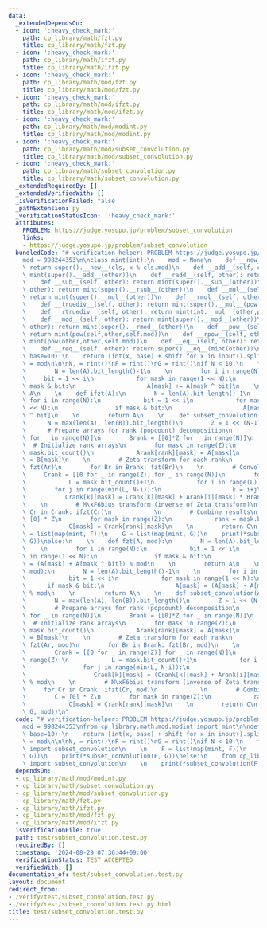 ```yaml
---
data:
  _extendedDependsOn:
  - icon: ':heavy_check_mark:'
    path: cp_library/math/fzt.py
    title: cp_library/math/fzt.py
  - icon: ':heavy_check_mark:'
    path: cp_library/math/ifzt.py
    title: cp_library/math/ifzt.py
  - icon: ':heavy_check_mark:'
    path: cp_library/math/mod/fzt.py
    title: cp_library/math/mod/fzt.py
  - icon: ':heavy_check_mark:'
    path: cp_library/math/mod/ifzt.py
    title: cp_library/math/mod/ifzt.py
  - icon: ':heavy_check_mark:'
    path: cp_library/math/mod/modint.py
    title: cp_library/math/mod/modint.py
  - icon: ':heavy_check_mark:'
    path: cp_library/math/mod/subset_convolution.py
    title: cp_library/math/mod/subset_convolution.py
  - icon: ':heavy_check_mark:'
    path: cp_library/math/subset_convolution.py
    title: cp_library/math/subset_convolution.py
  _extendedRequiredBy: []
  _extendedVerifiedWith: []
  _isVerificationFailed: false
  _pathExtension: py
  _verificationStatusIcon: ':heavy_check_mark:'
  attributes:
    PROBLEM: https://judge.yosupo.jp/problem/subset_convolution
    links:
    - https://judge.yosupo.jp/problem/subset_convolution
  bundledCode: "# verification-helper: PROBLEM https://judge.yosupo.jp/problem/subset_convolution\n\
    mod = 998244353\n\nclass mint(int):\n    mod = None\n    def __new__(cls, x):\
    \ return super().__new__(cls, x % cls.mod)\n    def __add__(self, other): return\
    \ mint(super().__add__(other))\n    def __radd__(self, other): return mint(super().__radd__(other))\n\
    \    def __sub__(self, other): return mint(super().__sub__(other))\n    def __rsub__(self,\
    \ other): return mint(super().__rsub__(other))\n    def __mul__(self, other):\
    \ return mint(super().__mul__(other))\n    def __rmul__(self, other): return mint(super().__rmul__(other))\n\
    \    def __truediv__(self, other): return mint(super().__mul__(pow(other,-1,self.mod)))\n\
    \    def __rtruediv__(self, other): return mint(int.__mul__(other,pow(self,-1,self.mod)))\n\
    \    def __mod__(self, other): return mint(super().__mod__(other))\n    def __rmod__(self,\
    \ other): return mint(super().__rmod__(other))\n    def __pow__(self, other):\
    \ return mint(pow(self,other,self.mod))\n    def __rpow__(self, other): return\
    \ mint(pow(other,other,self.mod))\n    def __eq__(self, other): return super().__eq__(mint(other))\n\
    \    def __req__(self, other): return super().__eq__(mint(other))\n\n\ndef rint(shift=0,\
    \ base=10):\n    return [int(x, base) + shift for x in input().split()]\n\nmint.mod\
    \ = mod\n\n\nN, = rint()\nF = rint()\nG = rint()\nif N < 10:\n    \n    def fzt(A):\n\
    \        N = len(A).bit_length()-1\n    \n        for i in range(N):\n       \
    \     bit = 1 << i\n            for mask in range(1 << N):\n                if\
    \ mask & bit:\n                    A[mask] += A[mask ^ bit]\n    \n        return\
    \ A\n    \n    def ifzt(A):\n        N = len(A).bit_length()-1\n    \n       \
    \ for i in range(N):\n            bit = 1 << i\n            for mask in range(1\
    \ << N):\n                if mask & bit:\n                    A[mask] -= A[mask\
    \ ^ bit]\n    \n        return A\n    \n    def subset_convolution(A, B):\n  \
    \      N = max(len(A), len(B)).bit_length()\n        Z = 1 << (N-1)\n    \n  \
    \      # Prepare arrays for rank (popcount) decomposition\n        Arank = [[0]*Z\
    \ for _ in range(N)]\n        Brank = [[0]*Z for _ in range(N)]\n    \n      \
    \  # Initialize rank arrays\n        for mask in range(Z):\n            rank =\
    \ mask.bit_count()\n            Arank[rank][mask] = A[mask]\n            Brank[rank][mask]\
    \ = B[mask]\n    \n        # Zeta transform for each rank\n        for Ar in Arank:\
    \ fzt(Ar)\n        for Br in Brank: fzt(Br)\n    \n        # Convolution\n   \
    \     Crank = [[0 for _ in range(Z)] for _ in range(N)]\n        for mask in range(Z):\n\
    \            L = mask.bit_count()+1\n            for i in range(L):\n        \
    \        for j in range(min(L, N-i)):\n                    k = i+j\n         \
    \           Crank[k][mask] = Crank[k][mask] + Arank[i][mask] * Brank[j][mask]\n\
    \    \n        # M\xF6bius transform (inverse of Zeta transform)\n        for\
    \ Cr in Crank: ifzt(Cr)\n            \n        # Combine results\n        C =\
    \ [0] * Z\n        for mask in range(Z):\n            rank = mask.bit_count()\n\
    \            C[mask] = Crank[rank][mask]\n    \n        return C\n    \n    F\
    \ = list(map(mint, F))\n    G = list(map(mint, G))\n    print(*subset_convolution(F,\
    \ G))\nelse:\n    \n    def fzt(A, mod):\n        N = len(A).bit_length()-1\n\
    \    \n        for i in range(N):\n            bit = 1 << i\n            for mask\
    \ in range(1 << N):\n                if mask & bit:\n                    A[mask]\
    \ = (A[mask] + A[mask ^ bit]) % mod\n    \n        return A\n    \n    def ifzt(A,\
    \ mod):\n        N = len(A).bit_length()-1\n    \n        for i in range(N):\n\
    \            bit = 1 << i\n            for mask in range(1 << N):\n          \
    \      if mask & bit:\n                    A[mask] = (A[mask] - A[mask ^ bit])\
    \ % mod\n    \n        return A\n    \n    def subset_convolution(A, B, mod):\n\
    \        N = max(len(A), len(B)).bit_length()\n        Z = 1 << (N-1)\n    \n\
    \        # Prepare arrays for rank (popcount) decomposition\n        Arank = [[0]*Z\
    \ for _ in range(N)]\n        Brank = [[0]*Z for _ in range(N)]\n    \n      \
    \  # Initialize rank arrays\n        for mask in range(Z):\n            rank =\
    \ mask.bit_count()\n            Arank[rank][mask] = A[mask]\n            Brank[rank][mask]\
    \ = B[mask]\n    \n        # Zeta transform for each rank\n        for Ar in Arank:\
    \ fzt(Ar, mod)\n        for Br in Brank: fzt(Br, mod)\n    \n        # Convolution\n\
    \        Crank = [[0 for _ in range(Z)] for _ in range(N)]\n        for mask in\
    \ range(Z):\n            L = mask.bit_count()+1\n            for i in range(L):\n\
    \                for j in range(min(L, N-i)):\n                    k = i+j\n \
    \                   Crank[k][mask] = (Crank[k][mask] + Arank[i][mask] * Brank[j][mask])\
    \ % mod\n    \n        # M\xF6bius transform (inverse of Zeta transform)\n   \
    \     for Cr in Crank: ifzt(Cr, mod)\n            \n        # Combine results\n\
    \        C = [0] * Z\n        for mask in range(Z):\n            rank = mask.bit_count()\n\
    \            C[mask] = Crank[rank][mask]\n    \n        return C\n    \n    print(*subset_convolution(F,\
    \ G, mod))\n"
  code: "# verification-helper: PROBLEM https://judge.yosupo.jp/problem/subset_convolution\n\
    mod = 998244353\nfrom cp_library.math.mod.modint import mint\n\ndef rint(shift=0,\
    \ base=10):\n    return [int(x, base) + shift for x in input().split()]\n\nmint.mod\
    \ = mod\n\n\nN, = rint()\nF = rint()\nG = rint()\nif N < 10:\n    from cp_library.math.subset_convolution\
    \ import subset_convolution\n    \n    F = list(map(mint, F))\n    G = list(map(mint,\
    \ G))\n    print(*subset_convolution(F, G))\nelse:\n    from cp_library.math.mod.subset_convolution\
    \ import subset_convolution\n    \n    print(*subset_convolution(F, G, mod))"
  dependsOn:
  - cp_library/math/mod/modint.py
  - cp_library/math/subset_convolution.py
  - cp_library/math/mod/subset_convolution.py
  - cp_library/math/fzt.py
  - cp_library/math/ifzt.py
  - cp_library/math/mod/fzt.py
  - cp_library/math/mod/ifzt.py
  isVerificationFile: true
  path: test/subset_convolution.test.py
  requiredBy: []
  timestamp: '2024-08-29 07:36:44+09:00'
  verificationStatus: TEST_ACCEPTED
  verifiedWith: []
documentation_of: test/subset_convolution.test.py
layout: document
redirect_from:
- /verify/test/subset_convolution.test.py
- /verify/test/subset_convolution.test.py.html
title: test/subset_convolution.test.py
---
```

